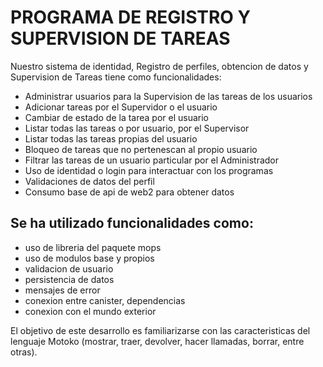 # PROGRAMA DE REGISTRO Y SUPERVISION DE TAREAS

Nuestro sistema de identidad, Registro de perfiles, obtencion de datos y Supervision de
Tareas tiene como funcionalidades:

- Administrar usuarios para la Supervision de las tareas de los usuarios
- Adicionar tareas por el Supervidor o el usuario
- Cambiar de estado de la tarea por el usuario
- Listar todas las tareas o por usuario, por el Supervisor
- Listar todas las tareas propias del usuario
- Bloqueo de tareas que no pertenescan al propio usuario
- Filtrar las tareas de un usuario particular por el Administrador
- Uso de identidad o login para interactuar con los programas
- Validaciones de datos del perfil
- Consumo base de api de web2 para obtener datos 

## Se ha utilizado funcionalidades como:

- uso de libreria del paquete mops
- uso de modulos base y propios
- validacion de usuario
- persistencia de datos
- mensajes de error
- conexion entre canister, dependencias
- conexion con el mundo exterior

El objetivo de este desarrollo es familiarizarse con las caracteristicas del lenguaje Motoko (mostrar,
traer, devolver, hacer llamadas, borrar, entre otras).


